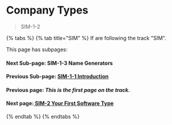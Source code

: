 # Company Types

> SIM-1-2



{% tabs %}
{% tab title="SIM" %}
If are following the track "SIM".

This page has subpages:

#### Next Sub-page: SIM-1-3 Name Generators

#### Previous Sub-page: [SIM-1-1 Introduction](./)

#### Previous page: _This is the first page on the track._

#### Next page:[ ](../../otw-1/otw-2.md)[SIM-2 Your First Software Type](../sim-2.md)
{% endtab %}
{% endtabs %}

